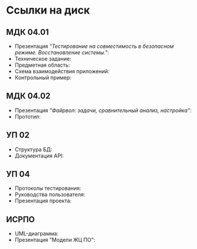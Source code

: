 
# Ссылки на диск

## МДК 04.01

- Презентация _"Тестирование на совместимость в безопасном режиме. Восстановление системы."_:
- Техническое задание:
- Предметная область:
- Схема взаимодействия приложений:
- Контрольный пример:

## МДК 04.02

- Презентация _"Файрвол: задачи, сравнительный анализ, настройка"_:
- Прототип:

## УП 02

- Структура БД:
- Документация API:

## УП 04

- Протоколы тестирования:
- Руководства пользователя:
- Презентация проекта:

## ИСРПО

- UML-диаграмма:
- Презентация "Модели ЖЦ ПО":